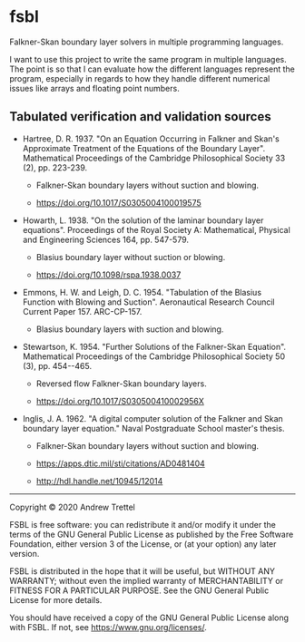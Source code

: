 fsbl
====

Falkner-Skan boundary layer solvers in multiple programming languages.

I want to use this project to write the same program in multiple languages.
The point is so that I can evaluate how the different languages represent the
program, especially in regards to how they handle different numerical issues
like arrays and floating point numbers.


## Tabulated verification and validation sources

- Hartree, D. R. 1937.  "On an Equation Occurring in Falkner and Skan's
  Approximate Treatment of the Equations of the Boundary Layer".  Mathematical
  Proceedings of the Cambridge Philosophical Society 33 (2), pp. 223-239.

    - Falkner-Skan boundary layers without suction and blowing.

    - <https://doi.org/10.1017/S0305004100019575>

- Howarth, L. 1938.  "On the solution of the laminar boundary layer equations".
  Proceedings of the Royal Society A: Mathematical, Physical and Engineering
  Sciences 164, pp. 547-579.

    - Blasius boundary layer without suction or blowing.

    - <https://doi.org/10.1098/rspa.1938.0037>

- Emmons, H. W. and Leigh, D. C. 1954.  "Tabulation of the Blasius Function
  with Blowing and Suction".  Aeronautical Research Council Current Paper 157.
  ARC-CP-157.

    - Blasius boundary layers with suction and blowing.

- Stewartson, K. 1954.  "Further Solutions of the Falkner-Skan Equation".
  Mathematical Proceedings of the Cambridge Philosophical Society 50 (3), pp.
  454--465.

    - Reversed flow Falkner-Skan boundary layers.

    - <https://doi.org/10.1017/S030500410002956X>

- Inglis, J. A. 1962.  "A digital computer solution of the Falkner and Skan
  boundary layer equation."  Naval Postgraduate School master's thesis.

    - Falkner-Skan boundary layers without suction and blowing.

    - <https://apps.dtic.mil/sti/citations/AD0481404>

    - <http://hdl.handle.net/10945/12014>

-------------------------------------------------------------------------------

Copyright © 2020 Andrew Trettel

FSBL is free software: you can redistribute it and/or modify it under the terms
of the GNU General Public License as published by the Free Software Foundation,
either version 3 of the License, or (at your option) any later version.

FSBL is distributed in the hope that it will be useful, but WITHOUT ANY
WARRANTY; without even the implied warranty of MERCHANTABILITY or FITNESS FOR A
PARTICULAR PURPOSE.  See the GNU General Public License for more details.

You should have received a copy of the GNU General Public License along with
FSBL.  If not, see <https://www.gnu.org/licenses/>.

